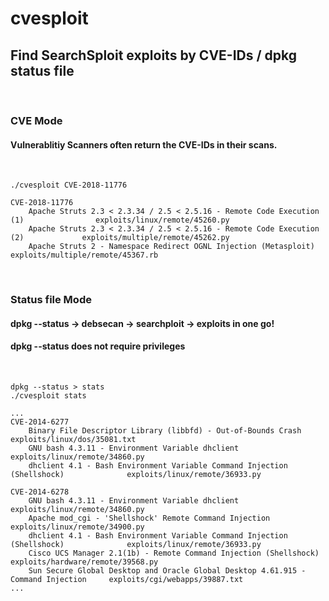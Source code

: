 # cvesploit

## Find SearchSploit exploits by CVE-IDs / dpkg status file

<br/>

### CVE Mode
#### Vulnerablitiy Scanners often return the CVE-IDs in their scans.
<br/>

    ./cvesploit CVE-2018-11776

    CVE-2018-11776
        Apache Struts 2.3 < 2.3.34 / 2.5 < 2.5.16 - Remote Code Execution (1)                exploits/linux/remote/45260.py
        Apache Struts 2.3 < 2.3.34 / 2.5 < 2.5.16 - Remote Code Execution (2)             exploits/multiple/remote/45262.py
        Apache Struts 2 - Namespace Redirect OGNL Injection (Metasploit)                  exploits/multiple/remote/45367.rb

<br/>

### Status file Mode
#### dpkg --status -> debsecan -> searchploit -> exploits in one go!
#### dpkg --status does not require privileges
<br/>

    dpkg --status > stats
    ./cvesploit stats

    ...
    CVE-2014-6277
        Binary File Descriptor Library (libbfd) - Out-of-Bounds Crash                          exploits/linux/dos/35081.txt
        GNU bash 4.3.11 - Environment Variable dhclient                                      exploits/linux/remote/34860.py
        dhclient 4.1 - Bash Environment Variable Command Injection (Shellshock)              exploits/linux/remote/36933.py

    CVE-2014-6278
        GNU bash 4.3.11 - Environment Variable dhclient                                      exploits/linux/remote/34860.py
        Apache mod_cgi - 'Shellshock' Remote Command Injection                               exploits/linux/remote/34900.py
        dhclient 4.1 - Bash Environment Variable Command Injection (Shellshock)              exploits/linux/remote/36933.py
        Cisco UCS Manager 2.1(1b) - Remote Command Injection (Shellshock)                 exploits/hardware/remote/39568.py
        Sun Secure Global Desktop and Oracle Global Desktop 4.61.915 - Command Injection     exploits/cgi/webapps/39887.txt
    ...
<br/>
